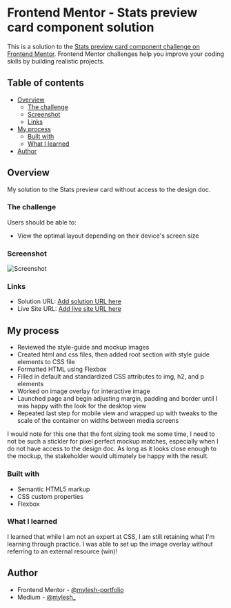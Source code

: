 # Frontend Mentor - Stats preview card component solution

This is a solution to the [Stats preview card component challenge on Frontend Mentor](https://www.frontendmentor.io/challenges/stats-preview-card-component-8JqbgoU62). Frontend Mentor challenges help you improve your coding skills by building realistic projects. 

## Table of contents

- [Overview](#overview)
  - [The challenge](#the-challenge)
  - [Screenshot](#screenshot)
  - [Links](#links)
- [My process](#my-process)
  - [Built with](#built-with)
  - [What I learned](#what-i-learned)
- [Author](#author)

## Overview

My solution to the Stats preview card without access to the design doc.

### The challenge

Users should be able to:

- View the optimal layout depending on their device's screen size

### Screenshot

![Screenshot](./screenshot.jpg)

### Links

- Solution URL: [Add solution URL here](https://your-solution-url.com)
- Live Site URL: [Add live site URL here](https://your-live-site-url.com)

## My process

- Reviewed the style-guide and mockup images
- Created html and css files, then added root section with style guide elements to CSS file
- Formatted HTML using Flexbox
- Filled in default and standardized CSS attributes to img, h2, and p elements
- Worked on image overlay for interactive image
- Launched page and begin adjusting margin, padding and border until I was happy with the look for the desktop view
- Repeated last step for mobile view and wrapped up with tweaks to the scale of the container on widths between media screens

I would note for this one that the font sizing took me some time, I need to not be such a stickler for pixel perfect mockup matches, especially when I do not have access to the design doc. As long as it looks close enough to the mockup, the stakeholder would ultimately be happy with the result.

### Built with

- Semantic HTML5 markup
- CSS custom properties
- Flexbox


### What I learned

I learned that while I am not an expert at CSS, I am still retaining what I'm learning through practice. I was able to set up the image overlay without referring to an external resource (win)!

## Author

- Frontend Mentor - [@mylesh-portfolio](https://www.frontendmentor.io/profile/myles-portfolio)
- Medium - [@mylesh_](https://medium.com/@mylesh_)